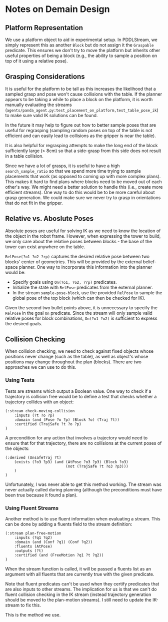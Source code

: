 # Notes on Demain Design

## Platform Representation

We use a platform object to aid in experimental setup. In PDDLStream, we simply represent this as another `Block` but do not assign it the `Graspable` predicate. This ensures we don't try to move the platform but inherits other useful properties of being a block (e.g., the ability to sample a position on top of it using a relative pose).

## Grasping Considerations

It is useful for the platform to be tall as this increases the likelihood that a sampled grasp and pose won't cause collisions with the table. If the planner appears to be taking a while to place a block on the platform, it is worth manually evaluating the streams (`agents/panda_agent.py:test_placement_on_platform,test_table_pose_ik`) to make sure valid IK solutions can be found. 

In the future it may help to figure out how to better sample poses that are useful for regrasping (sampling random poses on top of the table is not efficient and can easily lead to collisions as the gripper is near the table).

It is also helpful for regrasping attempts to make the long end of the block sufficiently large (> 8cm) so that a side-grasp from this side does not result in a table collision.

Since we have a lot of grasps, it is useful to have a high `search_sample_ratio` so that we spend more time trying to sample placements that work (as opposed to coming up with more complex plans). This makes it hard to find plans where blocks need to be moved out of each other's way. We might need a better solution to handle this (i.e., create more efficient streams). One way to do this would be to be more careful about grasp generation. We could make sure we never try to grasp in orientations that do not fit in the gripper.



## Relative vs. Aboslute Poses

Absolute poses are useful for solving IK as we need to know the location of the object in the robot frame. However, when expressing the tower to build, we only care about the relative poses between blocks - the base of the tower can exist anywhere on the table.

`RelPose(?o1 ?o2 ?rp)` captures the desired relative pose between two blocks' center of geometries. This will be provided by the external belief-space planner. One way to incorporate this information into the planner would be:
- Specify goals using `On(?o1, ?o2, ?rp)` predicates. 
- Initialize the state with `RelPose` predicates from the external planner.
- In the stream `sample-pose-block`, use the provided `RelPose` to sample the global pose of the top block (which can then be checked for IK).

Given the second two bullet points above, it is unnecessary to specify the `RelPose` in the goal `On` predicate. Since the stream will only sample valid relative poses for block combinations, `On(?o1 ?o2)` is sufficient to express the desired goals.

## Collision Checking

When collision checking, we need to check against fixed objects whose positions never change (such as the table), as well as object's whose positions may change throughout the plan (blocks). There are two approaches we can use to do this.

### Using Tests

Tests are streams which output a Boolean value. One way to check if a trajectory is collision free would be to define a test that checks whether a trajectory collides with an object:
```
(:stream check-moving-collision
    :inputs (?t ?o ?p)
    :domain (and (Pose ?o ?p) (Block ?o) (Traj ?t))
    :certified (TrajSafe ?t ?o ?p)
)
```
A precondition for any action that involves a trajectory would need to ensure that for that trajectory, there are no collisions at the current poses of the objects:
```
(:derived (UnsafeTraj ?t)
    (exists (?o3 ?p3) (and (AtPose ?o3 ?p3) (Block ?o3)
                           (not (TrajSafe ?t ?o3 ?p3)))
    )
)
```
Unfortunately, I was never able to get this method working. The stream was never actually called during planning (although the preconditions must have been true because it found a plan).

### Using Fluent Streams

Another method is to use fluent information when evaluating a stream. This can be done by adding a fluents field to the stream definition:
```
(:stream plan-free-motion
    :inputs (?q1 ?q2)
    :domain (and (Conf ?q1) (Conf ?q2))
    :fluents (AtPose)
    :outputs (?t)
    :certified (and (FreeMotion ?q1 ?t ?q2))
)
```
When the stream function is called, it will be passed a fluents list as an argument with all fluents that are currently true with the given predicate.

Note that fluent predicates can't be used when they certify predicates that are also inputs to other streams. The implication for us is that we can't do fluent collision checking in the IK stream (instead trajectory generation should be moved to the plan-motion streams). I still need to update the IK-stream to fix this.

This is the method we use.